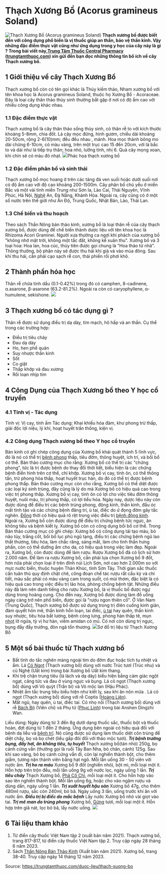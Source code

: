 # Thạch Xương Bồ (Acorus gramineus Soland)

![Thạch Xương Bồ \(Acorus gramineus Soland\)](https://trungtamthuoc.com/images/others/thach-xuong-bo-2065.jpg)
**Thạch xương bồ được biết đến với công dụng phổ biến là vị thuốc giúp an thần, bảo vệ thần kinh. Vậy những đặc điểm thực vật cũng như ứng dụng trong y học của cây này là gì ? Trong bài viết này,[Trung Tâm Thuốc Central Pharmacy](https://trungtamthuoc.com/ "Trung Tâm Thuốc Central Pharmacy") ([trungtamthuoc.com](https://trungtamthuoc.com/ "trungtamthuoc.com")) xin gửi đến bạn đọc những thông tin bổ ích về cây Thạch xương bồ.**
##  1 Giới thiệu về cây Thạch Xương Bồ
Thạch xương bồ còn có tên gọi khác là Thủy kiếm thảo, Nham xương bồ với tên khoa học là Acorus gramineus Soland, thuộc họ Xương Bồ - Acoraceae.
Đây là loại cây thân thảo thủy sinh thường bắt gặp ở nơi có độ ẩm cao với nhiều công dụng khác nhau.
### 1.1 Đặc điểm thực vật
Thạch xương bồ là cây thân thảo sống thủy sinh, có thân rễ to với kích thước khoảng 5-8mm, chia đốt. Lá cây mọc đứng, hình gươm, chiều dài khoảng 20-50cm, rộng 2-6(10)mm; đều đều nhau , mảnh.
Hoa mọc thành bông mo dài chừng 6-10cm, có màu vàng, trên một trục cao 15 đến 20cm, với lá bắc to và dài như lá tiếp trụ thân; hoa nhỏ, lưỡng tính, nhị 6. 
Quả cây mọng xoan, khi chín sẽ có màu đỏ nhạt.
![](https://trungtamthuoc.com/images/item/thach-xuong-bo-2.jpg)Phác họa thạch xương bồ
### 1.2 Đặc điểm phân bố và sinh thái
Thạch xương bồ mọc hoang ở trên các tảng đá ven suối hoặc dưới suối nơi có độ ẩm cao với độ cao khoảng 200-1500m. Cây phân bố chủ yếu ở miền Bắc và một vài tỉnh miền Trung như Sơn la, Lào Cai, Thái Nguyên, Vĩnh Phúc, Hà Nội, [Nghệ](https://trungtamthuoc.com/hoat-chat/nghe "Nghệ") An, Đà Nẵng, Khánh Hòa. Ngoài ra, cây cũng có ở một số nước trên thế giới như Ấn Độ, Trung Quốc, Nhật Bản, Lào, Thái Lan.
### 1.3 Chế biến và thu hoạch
Theo sách Thần Nông bản thảo kinh, xương bồ là loại thân rễ của cây thạch xương bồ, được dùng để chế biến thành dược liệu với tên khoa học là Rhizoma Acori Graminei. Người xưa thường ca ngợi khí phách của xương bồ "không nhớ mặt trời, không một tấc đất, không kể xuân thu". Xương bồ và 3 loại hoa: Hoa lan, hoa cúc, thủy tiên được gọi chung là "Hoa thảo từ nhã". Thông thường, bộ phận này sẽ được thu hái khi già và vào mùa đông. Sau khi thu hái, cần phải cạo sạch rễ con, thái phiến rồi phơi khô.
##  2 Thành phần hóa học
Thân rễ chứa tinh dầu (0.1-0.42%) trong đó có camphen, 8-cadinene, α.asarone, β-asarone (63.2-81.2%). Ngoài ra còn có caryophyllene, α-humulene, sekishone.
![](https://trungtamthuoc.com/images/item/thach-xuong-bo-1.jpg)
##  3 Thạch xương bồ có tác dụng gì ?
Thân rễ được sử dụng điều trị dạ dày, tim mạch, hô hấp và an thần. 
Cụ thể trong các trường hợp:
  * Điều trị tiêu chảy
  * Đau dạ dày
  * Ho, hen phế quản
  * Suy nhược thần kinh
  * Sốt 
  * Co giật
  * Thấp khớp và đau xương
  * Rối loạn nhịp tim


##  4 Công Dụng của Thạch Xương bồ theo Y học cổ truyền
### 4.1 Tính vị - Tác dụng
Tính vị: Vị cay, tính ấm
Tác dụng: Khai khiếu hóa đàm, khư phong trừ thấp, giải độc lợi niệu, lý khí, hoạt huyết trấn thống, kiện vị.
### 4.2 Công dụng Thạch xương bồ theo Y học cổ truyền
Bản kinh có ghi chép công dụng của Xương bồ khái quát thành 5 lĩnh vực, đó là nó có thể trị [bệnh phong](https://trungtamthuoc.com/bai-viet/benh-phong "bệnh phong") thấp, tiêu đờm, thông huyệt, ích trí, và bồi bổ cơ thể. Bản thảo cương mục cho rằng: Xương bồ có thể trị các "chứng phong", tức là trị được bệnh do thay đổi thời tiết, biểu hiện là các chứng bệnh điển hình trên cơ thể, chỉ khớp. Xương bồ vị cay, tính ôn, có thể thông tấn, trừ phong hỏa thấp, hoạt huyết trục hàn, do đó có thể trị được bệnh phong thấp.
Bản thảo cương mục còn cho rằng, Xương bồ có thể diệt được các loại ký sinh trùng, đây cũng là lý do mà Xương bồ có hiệu quả cao trong việc trị phong thấp. Xương bồ vị cay, tính ôn có lợi cho việc tiêu đờm thông huyệt, nuôi máu, trị phong thấp, có lợi tiểu hóa. Ngày nay, dược liệu này còn được dùng để điều trị các bệnh trúng phong, động kinh, thần kinh, đầu óc mất tỉnh táo và các chứng bệnh đãng trí, ù tai, điếc do ứ đọng đờm gây tắc nghẽn. [Đồng](https://trungtamthuoc.com/hoat-chat/dong "Đồng") thời có hiệu quả rõ rệt trong việc điều trị [bệnh động kinh](https://trungtamthuoc.com/bai-viet/cac-trieu-chung-lam-sang-va-dieu-tri-benh-dong-kinh "bệnh động kinh"). Ngoài ra, Xương bồ còn được dùng để điều trị chứng bệnh tức ngực, ăn không tiêu và bệnh kiết lỵ.
Xương bồ còn có công dụng bồi bổ cơ thể. Trong Bản thảo cương mục có ghi chép: Xương bồ có công dụng tái tạo màu, bỏ não tủy, trắng cốt, bối bồ lục phủ ngũ tạng, điều trị các chứng bệnh ngũ lao thất thương, tiêu hóa, làm chắc răng, sáng mắt, làm cho tình thần hưng phấn, còn có thể dưỡng ẩm cho da, có hiệu quả trong việc làm đẹp. Ngoài ra, Xương bồ, còn được dùng để làm rượu. Rượu Xương bồ đã có lịch sử hơn 2.000 năm. Để làm ra rượu Xương bồ, cần phải lựa chọn Xương bồ 9 đốt, hơn nữa phải chọn loại ở trên đỉnh núi Lịch Sơn, nơi cao hơn 2.000m so với mực nước biển, thuộc huyện Thản Khúc, tỉnh Sơn Tây. Thời gian sắc thuốc cần tuân thủ quy định chặt chẽ, công đoạn chế tác rượu rất cầu kỳ và chỉ tiết, màu sắc phải có màu vàng cam trong suốt, có mùi thơm, đặc biệt là có hiệu quả cao trong việc điều trị lão hóa, phòng chống bệnh tật. Những điều này đã làm nên danh tiếng cho rượu Xương bồ, là vị thuốc bổ được ngự dùng trong hoàng cung. Cho đến nay, Xương bồ được dùng làm đồ uống ngày càng trở nên phổ biến, được gọi là "rượu ngon thiên cổ".
Ở Vân Nam (Trung Quốc), Thạch xương bồ được sử dụng trong trị điên cuồng kinh giản, đàm quyết hôn mê, thần kinh hỗn loạn, tai điếc, [ù tai](https://trungtamthuoc.com/bai-viet/chung-u-tai-dai-cuong-phan-loai-lam-sang-va-dieu-tri "ù tai") hay quên, thần kinh suy nhược, tiêu hóa bất lương, bệnh còng lưng, phong hàn thấp tê, mụn [nhọt](https://trungtamthuoc.com/bai-viet/nhot "nhọt") lở ngứa, tỳ vị hư hàn, viêm amidan có mủ.
Có nơi còn dùng trị ngực, bụng đầy đầy trướng, đòn ngã tổn thương.
![](https://trungtamthuoc.com/images/item/thach-xuong-bo-9.jpg)Sơ đồ trị liệu từ Thạch Xương Bồ 
##  5 Một số bài thuốc từ Thạch xương bồ
  * Bất tỉnh do tắc nghẽn màng ngoài tim do đờm đục hoặc tích tụ nhiệt và ẩm. Lá [Cỏ Ngọt](https://trungtamthuoc.com/hoat-chat/co-ngot "Cỏ Ngọt") (Thạch xương bồ) dùng với nước Trúc tươi (Trúc nhu) và củ Nghệ (Uất kim) trong bài Xương bồ Uất kim thang.
  * Khí trệ chặn trung tiêu (lá lách và dạ dày) biểu hiện bằng cảm giác ngột ngạt, căng tức và đau ở vùng ngực và bụng. Lá cỏ ngọt (Thạch xương bồ) dùng với Vỏ quýt (Trần bi) và Vỏ mộc lan (Hậu Phác).
  * Nhiệt ẩm tắc trung tiêu biểu hiện như kiết lỵ, sau khi ăn nôn mửa . Lá cỏ ngọt (Thạch xương bồ) dùng với rễ Coptis ([Hoàng Liên](https://trungtamthuoc.com/hoat-chat/hoang-lien "Hoàng Liên")).
  * Mất ngủ, hay quên, ù tai, điếc tai. Cỏ nhọ nồi (Thạch xương bồ) dùng với rễ [Bách Bộ](https://trungtamthuoc.com/duoc-lieu/bach-bo "Bách Bộ") (Viên chi) và Phụ tử ([Phục Linh](https://trungtamthuoc.com/hoat-chat/phuc-linh "Phục Linh")) trong bài Anshen Dingzhi Wan.


Liều dùng: Ngày dùng từ 3 đến 8g dưới dạng thuốc sắc, thuốc bột và thuốc hoàn, đợt dùng từ 1 đến 2 tháng. Ứng dụng bên ngoài có hiệu quả đối với bệnh da liễu và [bệnh trĩ](https://trungtamthuoc.com/bai-viet/benh-tri-dau-hieu-benh-va-cach-chua-benh-tri-tai-nha "bệnh trĩ"). Nó cũng được sử dụng làm thuốc diệt côn trùng để diệt chấy, bọ và bọ chét (liều gấp đôi đối với thảo mộc tươi).
_**Trị bệnh trướng bụng, đầy hơi, ăn không tiêu, tụ huyết**_
Thạch xương bồ(tán nhỏ) 250g, bọ cánh cứng vần (thường gọi là ruồi Tây Ban Nha, bỏ chân, cánh) 125g. Sau khi sao vàng, bỏ bọ cánh cứng vẫn đi, còn lại nghiền thành bột, cho thêm giấm, tương nặn thành viên bằng hạt ngô. Mỗi lần uống 30 - 50 viên với nước ấm.
**_Trị ho ra máu_**
Xương bồ 9 đốt (nghiền nhỏ), bột mì, mỗi loại một ít. Hỗn hợp trên trộn đều, mỗi lần uống 9g với nước lọc, ngày uống 1 lần.
**_Trị tiêu chảy_**
Thạch Xương bồ, [Phá Cố Chỉ](https://trungtamthuoc.com/hoat-chat/pha-co-chi "Phá Cố Chỉ"), mỗi loại một ít. Cho hỗn hợp vào sao lên nghiền thành bột. Mỗi lần uống 6g, hoặc cho vào ngâm rượu và dùng dần, ngày uống 1 lần.
**_Trị xuất huyết hậu sản_**
Xương bồ 47g, cho thêm 480ml rượu, sắc còn 240ml, bỏ bã. Ngày uống 3 lần, uống trước khi ăn với nước ấm.
**_Điều trị bị điếc do mắc bệnh_**
Lấy nước Xương bồ nhỏ vài giọt vào tai.
**_Trị mê man do trúng phong_**
Xương bồ, [Gừng](https://trungtamthuoc.com/hoat-chat/gung "Gừng") tươi, mỗi loại một ít. Hỗn hợp trên giã nát, lọc bỏ bã, lấy nước uống.
![](https://trungtamthuoc.com/images/item/thach-xuong-bo-3.jpg)
##  6 Tài liệu tham khảo
  1. Từ điển cây thuốc Việt Nam tập 2 (xuất bản năm 2021). Thạch xương bồ, trang 817-817, từ điển cây thuốc Việt Nam tập 2. Truy cập ngày 28 tháng 6 năm 2023.
  2. Sách [Thần Nông Bản Thảo Kinh](https://trungtamthuoc.com/bai-viet/sach-than-nong-ban-thao-kinh "Thần Nông Bản Thảo Kinh") (Xuất bản năm 2021). Xương bồ, trang 38-40. Truy cập ngày 14 tháng 12 năm 2023.




Source: https://trungtamthuoc.com/duoc-lieu/thach-xuong-bo